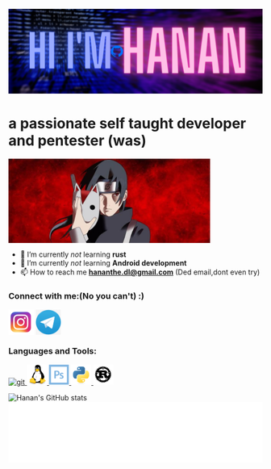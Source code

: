 ![Banner](https://github.com/Hanan3000/Hanan3000/blob/main/Assets/RealBanner.png) 
<h1 align="left">a passionate self taught developer and pentester (was)</h1> 
<img align="center" alt="Coding" width="400" src="https://github.com/Hanan3000/Hanan3000/blob/main/Assets/images%20(2).jpeg">


- 🌱 I’m currently _not_ learning **rust**
- 🌱 I’m currently _not_ learning **Android development**
- 📫 How to reach me **hananthe.dl@gmail.com** (Ded email,dont even try)

<h3 align="left">Connect with me:(No you can't) :)</h3>
<p align="left">
<a href="https://instagram.com/i.m_hanan" target="blank"><img align="center" src="https://github.com/Hanan3000/Hanan3000/blob/main/Assets/New-Instagram-logo.jpg" alt="INSTAGRAM" height="50" width="50" /></a>
<a href="https://t.me/hanan_3000" target="blank"><img align="center" src="https://github.com/Hanan3000/Hanan3000/blob/main/Assets/telegram-icon-telegram-logo-11563072765e0pl0xsrfe.png" alt="TELEGRAM" height="50" width="50" /></a>
</p>
<h3 align="left">Languages and Tools:</h3>
<p align="left"> <a href="https://git-scm.com/" target="_blank"> <img src="https://www.vectorlogo.zone/logos/git-scm/git-scm-icon.svg" alt="git" width="40" height="40"/> </a> <a href="https://www.linux.org/" target="_blank"> <img src="https://raw.githubusercontent.com/devicons/devicon/master/icons/linux/linux-original.svg" alt="linux" width="40" height="40"/> </a> <a href="https://www.photoshop.com/en" target="_blank"> <img src="https://raw.githubusercontent.com/devicons/devicon/master/icons/photoshop/photoshop-line.svg" alt="photoshop" width="40" height="40"/> </a> <a href="https://www.python.org" target="_blank"> <img src="https://raw.githubusercontent.com/devicons/devicon/master/icons/python/python-original.svg" alt="python" width="40" height="40"/> </a> <a href="https://www.rust-lang.org" target="_blank"> <img src="https://raw.githubusercontent.com/devicons/devicon/master/icons/rust/rust-plain.svg" alt="rust" width="40" height="40"/> </a> </p>

![Hanan's GitHub stats](https://github-readme-stats.vercel.app/api?username=hanan3000&hide=contribs,prs)
<img height="120" alt="Thanks for visiting me" width="100%" src="https://github.com/Hanan3000/Hanan3000/blob/main/Assets/leave.svg" />
<br />
